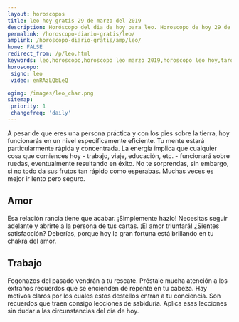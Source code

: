 ```yaml
---
layout: horoscopos
title: leo hoy gratis 29 de marzo del 2019 
description: Horóscopo del dia de hoy para leo. Horoscopo de hoy 29 de marzo del 2019. Las predicciones de amor, trabajo, vida personal gratis.
permalink: /horoscopo-diario-gratis/leo/
amplink: /horoscopo-diario-gratis/amp/leo/
home: FALSE
redirect_from: /p/leo.html
keywords: leo,horoscopo,horoscopo leo marzo 2019,horoscopo leo hoy,tarot leo marzo 2019,horoscopo leo,tarot leo hoy,horoscopo de hoy,horoscopo diario,tarot del amor,horoscopo de hoy leo,horoscopo diario del tarot, Horoscopo de hoy leo 29 de marzo del 2019,horóscopo del día,signos zodiacales 2019, el horoscopo de hoy
horoscopo:
 signo: leo
 video: enRAzLQbLeQ

ogimg: /images/leo_char.png
sitemap:
 priority: 1
 changefreq: 'daily'
---
```



A pesar de que eres una persona práctica y con los pies sobre la tierra, hoy funcionarás en un nivel específicamente eficiente. Tu mente estará particularmente rápida y concentrada. La energía implica que cualquier cosa que comiences hoy - trabajo, viaje, educación, etc. - funcionará sobre ruedas, eventualmente resultando en éxito. No te sorprendas, sin embargo, si no todo da sus frutos tan rápido como esperabas. Muchas veces es mejor ir lento pero seguro.

## Amor

Esa relación rancia tiene que acabar. ¡Simplemente hazlo! Necesitas seguir adelante y abrirte a la persona de tus cartas. ¡El amor triunfará! ¿Sientes satisfacción? Deberías, porque hoy la gran fortuna está brillando en tu chakra del amor.

## Trabajo

Fogonazos del pasado vendrán a tu rescate. Préstale mucha atención a los extraños recuerdos que se encienden de repente en tu cabeza. Hay motivos claros por los cuales estos destellos entran a tu conciencia. Son recuerdos que traen consigo lecciones de sabiduría. Aplica esas lecciones sin dudar a las circunstancias del día de hoy.